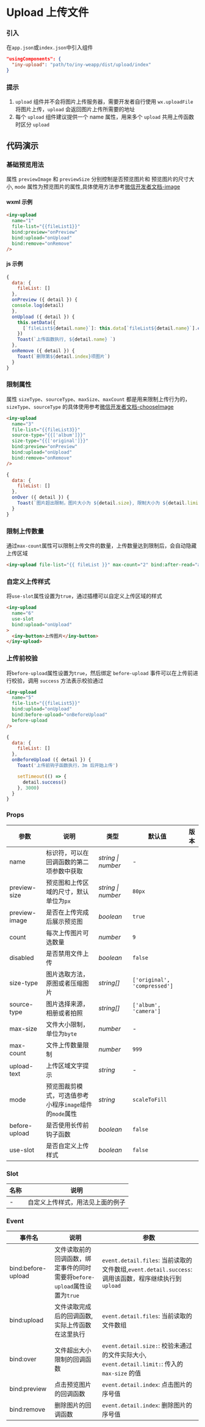 # Upload 上传文件

### 引入

在`app.json`或`index.json`中引入组件

```json
"usingComponents": {
  "iny-upload": "path/to/iny-weapp/dist/upload/index"
}
```

### 提示

1. `upload` 组件并不会将图片上传服务器，需要开发者自行使用 `wx.uploadFile` 将图片上传，`upload` 会返回图片上传所需要的地址
2. 每个 `upload` 组件建议提供一个 name 属性，用来多个 `upload` 共用上传函数时区分 `upload`

## 代码演示

### 基础预览用法

属性 `previewImage` 和 `previewSize` 分别控制是否预览图片和 预览图片的尺寸大小, `mode` 属性为预览图片的属性,具体使用方法参考[微信开发者文档-image](https://developers.weixin.qq.com/miniprogram/dev/component/image.html)

#### wxml 示例

```html
<iny-upload
  name="1"
  file-list="{{fileList1}}"
  bind:preview="onPreview"
  bind:upload="onUpload"
  bind:remove="onRemove"
/>
```

#### js 示例

```js
{
  data: {
    fileList: []
  },
  onPreview ({ detail }) {
  console.log(detail)
  },
  onUpload ({ detail }) {
    this.setData({
      [`fileList${detail.name}`]: this.data[`fileList${detail.name}`].concat(detail.files)
    })
    Toast(`上传函数执行, ${detail.name} `)
  },
  onRemove ({ detail }) {
    Toast(`删除第${detail.index}项图片`)
  }
}
```

### 限制属性

属性 `sizeType`、`sourceType`、`maxSize`、`maxCount` 都是用来限制上传行为的，`sizeType`、`sourceType` 的具体使用参考[微信开发者文档-chooseImage](https://developers.weixin.qq.com/miniprogram/dev/api/media/image/wx.chooseImage.html)

```html
<iny-upload
  name="3"
  file-list="{{fileList3}}"
  source-type="{{['album']}}"
  size-type="{{['original']}}"
  bind:preview="onPreview"
  bind:upload="onUpload"
  bind:remove="onRemove"
/>
```

```js
{
  data: {
    fileList: []
  },
  onOver ({ detail }) {
    Toast(`图片超出限制，图片大小为 ${detail.size}, 限制大小为 ${detail.limit}`)
  }
}
```

### 限制上传数量

通过`max-count`属性可以限制上传文件的数量，上传数量达到限制后，会自动隐藏上传区域

```html
<iny-upload file-list="{{ fileList }}" max-count="2" bind:after-read="afterRead" />
```

### 自定义上传样式

将`use-slot`属性设置为`true`，通过插槽可以自定义上传区域的样式

```html
<iny-upload
  name="6"
  use-slot
  bind:upload="onUpload"
>
  <iny-button>上传图片</iny-button>
</iny-upload>
```

### 上传前校验

将`before-upload`属性设置为`true`，然后绑定 `before-upload` 事件可以在上传前进行校验，调用 `success` 方法表示校验通过

```html
<iny-upload
  name="5"
  file-list="{{fileList5}}"
  bind:upload="onUpload"
  bind:before-upload="onBeforeUpload"
  before-upload
/>
```

```js
{
  data: {
    fileList: []
  },
  onBeforeUpload ({ detail }) {
    Toast('上传前钩子函数执行，3m 后开始上传')

    setTimeout(() => {
      detail.success()
    }, 3000)
  }
}
```

### Props

| 参数 | 说明 | 类型 | 默认值 | 版本 |
|-----------|-----------|-----------|-----------|-----------|
| name | 标识符，可以在回调函数的第二项参数中获取 | _string \| number_ | - |
| preview-size | 预览图和上传区域的尺寸，默认单位为`px` | _string \| number_ | `80px` |
| preview-image | 是否在上传完成后展示预览图 | _boolean_ | `true` |
| count | 每次上传图片可选数量 | _number_ | `9` |
| disabled | 是否禁用文件上传 | _boolean_ | `false` |
| size-type | 图片选取方法，原图或者压缩图片 | _string[]_ | `['original', 'compressed']` |
| source-type | 图片选择来源，相册或者拍照 | _string[]_ | `['album', 'camera']` |
| max-size | 文件大小限制，单位为`byte` | _number_ | - |
| max-count | 文件上传数量限制 | _number_ | `999` |
| upload-text | 上传区域文字提示 | _string_ | - |
| mode | 预览图裁剪模式，可选值参考小程序`image`组件的`mode`属性 | _string_ | `scaleToFill` |
| before-upload | 是否使用长传前钩子函数 | _boolean_ | `false` |
| use-slot | 是否自定义上传样式 | _boolean_ | `false` |

### Slot

| 名称 | 说明 |
| ---- | -------------------------------- |
| - | 自定义上传样式，用法见上面的例子 |

### Event

| 事件名 | 说明 | 参数 |
| ------------------ | -------------------------------------------------------------------------------------------------------- | --------------------------------------------------------------------------------------------------------- |
| bind:before-upload | 文件读取前的回调函数，绑定事件的同时需要将`before-upload`属性设置为`true` | `event.detail.files`: 当前读取的文件数组,`event.detail.success`: 调用该函数，程序继续执行到 `upload` |
| bind:upload | 文件读取完成后的回调函数,实际上传函数在这里执行 | `event.detail.files`: 当前读取的文件数组 |
| bind:over | 文件超出大小限制的回调函数 | `event.detail.size:`: 校验未通过的文件实际大小, `event.detail.limit:`: 传入的 `max-size` 的值 |
| bind:preview | 点击预览图片的回调函数 | `event.detail.index`: 点击图片的序号值 |
| bind:remove | 删除图片的回调函数 | `event.detail.index`: 删除图片的序号值 |
